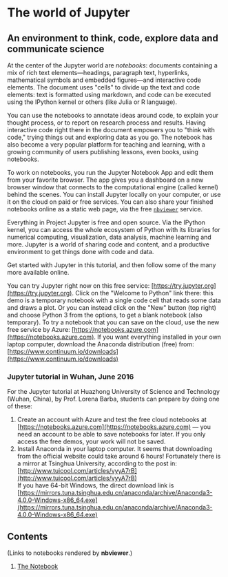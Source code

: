 # The world of Jupyter
## An environment to think, code, explore data and communicate science

At the center of the Jupyter world are *notebooks*: documents containing a mix of rich text elements—headings, paragraph text, hyperlinks, mathematical symbols and embedded figures—and interactive code elements. The document uses "cells" to divide up the text and code elements: text is formatted using markdown, and code can be executed using the IPython kernel or others (like Julia or R language).

You can use the notebooks to annotate ideas around code, to explain your thought process, or to report on research process and results. Having interactive code right there in the document empowers you to "think with code," trying things out and exploring data as you go. The notebook has also become a very popular platform for teaching and learning, with a growing community of users publishing lessons, even books, using notebooks.

To work on notebooks, you run the Jupyter Notebook App and edit them from your favorite browser. The app gives you a dashboard on a new browser window that connects to the computational engine (called kernel) behind the scenes. You can install Jupyter locally on your computer, or use it on the cloud on paid or free services. You can also share your finished notebooks online as a static web page, via the free [`nbviewer`](http://nbviewer.jupyter.org) service.

Everything in Project Jupyter is free and open source. Via the IPython kernel, you can access the whole ecosystem of Python with its libraries for numerical computing, visualization, data analysis, machine learning and more. Jupyter is a world of sharing code and content, and a productive environment to get things done with code and data.

Get started with Jupyter in this tutorial, and then follow some of the many more available online. 

You can try Jupyter right now on this free service: [https://try.jupyter.org](https://try.jupyter.org). Click on the "Welcome to Python" link there: this demo is a temporary notebook with a single code cell that reads some data and draws a plot. Or you can instead click on the "New" button (top right) and choose Python 3 from the options, to get a blank notebook (also temporary). To try a notebook that you can save on the cloud, use the new free service by Azure: [https://notebooks.azure.com](https://notebooks.azure.com). If you want everything installed in your own laptop computer, download the Anaconda distribution (free) from: [https://www.continuum.io/downloads](https://www.continuum.io/downloads)

### Jupyter tutorial in Wuhan, June 2016

For the Jupyter tutorial at Huazhong University of Science and Technology (Wuhan, China), by Prof. Lorena Barba, students can prepare by doing one of these:

1. Create an account with Azure and test the free cloud notebooks at [https://notebooks.azure.com](https://notebooks.azure.com) — you need an account to be able to save notebooks for later. If you only access the free demos, your work will not be saved.
2. Install Anaconda in your laptop computer. It seems that downloading from the official website could take around 6 hours! Fortunately there is a mirror at Tsinghua University, according to the post in: [http://www.tuicool.com/articles/vyyA7rB](http://www.tuicool.com/articles/vyyA7rB)  
If you have 64-bit Windows, the direct download link is [https://mirrors.tuna.tsinghua.edu.cn/anaconda/archive/Anaconda3-4.0.0-Windows-x86_64.exe](https://mirrors.tuna.tsinghua.edu.cn/anaconda/archive/Anaconda3-4.0.0-Windows-x86_64.exe) 

## Contents

(Links to notebooks rendered by **nbviewer**.)

1. [The Notebook](http://nbviewer.jupyter.org/github/barbagroup/jupyter-tutorial/blob/master/1--The%20Notebook.ipynb)
